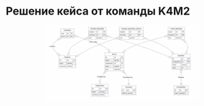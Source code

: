# Решение кейса от команды K4M2
<img src="Pictures/Diagram_BD.jpeg" alt="img" align="right" width="400px">
